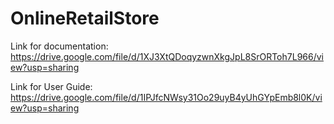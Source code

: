 # OnlineRetailStore
Link for documentation: https://drive.google.com/file/d/1XJ3XtQDoqyzwnXkgJpL8SrORToh7L966/view?usp=sharing


Link for User Guide: https://drive.google.com/file/d/1IPJfcNWsy31Oo29uyB4yUhGYpEmb8l0K/view?usp=sharing
